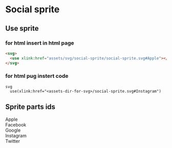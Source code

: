 # Social sprite

##  Use sprite 

### for html insert in html page

```html
<svg>
  <use xlink:href="assets/svg/social-sprite/social-sprite.svg#Apple"></use>
</svg>    
```

### for html pug instert code 

```pug
svg
  use(xlink:href="<assets-dir-for-svg>/social-sprite.svg#Instagram")
```

## Sprite parts ids
  
Apple\
Facebook\
Google\
Instagram\
Twitter
